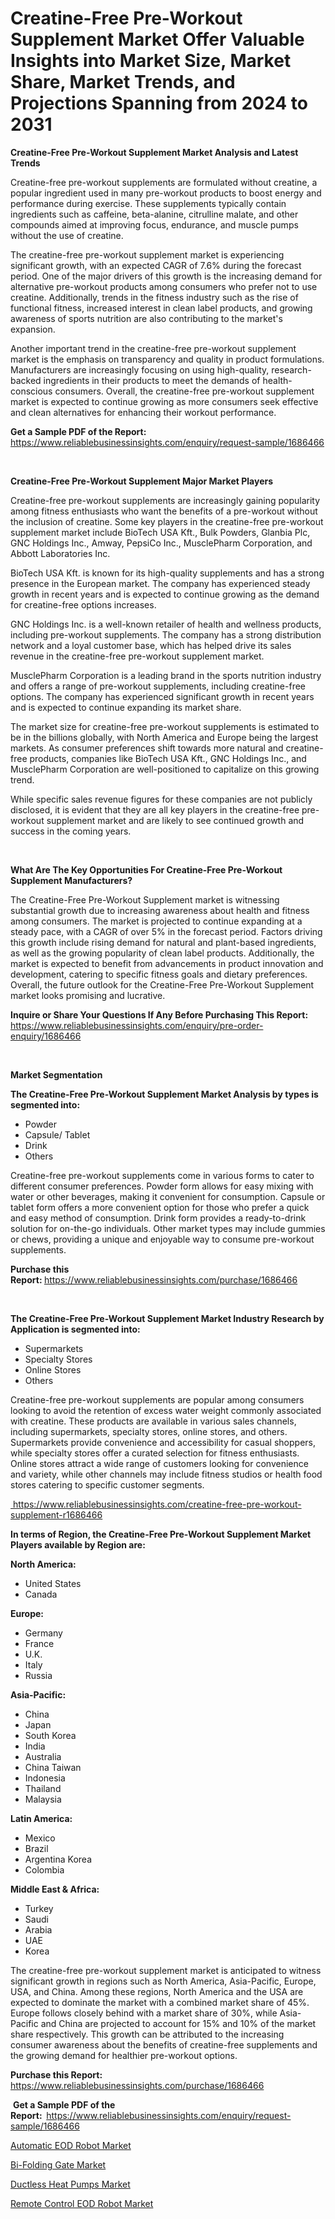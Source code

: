 <p><h1>Creatine-Free Pre-Workout Supplement Market Offer Valuable Insights into Market Size, Market Share, Market Trends, and Projections Spanning from 2024 to 2031</h1></p><p><strong>Creatine-Free Pre-Workout Supplement Market Analysis and Latest Trends</strong></p>
<p><p>Creatine-free pre-workout supplements are formulated without creatine, a popular ingredient used in many pre-workout products to boost energy and performance during exercise. These supplements typically contain ingredients such as caffeine, beta-alanine, citrulline malate, and other compounds aimed at improving focus, endurance, and muscle pumps without the use of creatine.</p><p>The creatine-free pre-workout supplement market is experiencing significant growth, with an expected CAGR of 7.6% during the forecast period. One of the major drivers of this growth is the increasing demand for alternative pre-workout products among consumers who prefer not to use creatine. Additionally, trends in the fitness industry such as the rise of functional fitness, increased interest in clean label products, and growing awareness of sports nutrition are also contributing to the market's expansion.</p><p>Another important trend in the creatine-free pre-workout supplement market is the emphasis on transparency and quality in product formulations. Manufacturers are increasingly focusing on using high-quality, research-backed ingredients in their products to meet the demands of health-conscious consumers. Overall, the creatine-free pre-workout supplement market is expected to continue growing as more consumers seek effective and clean alternatives for enhancing their workout performance.</p></p>
<p><strong>Get a Sample PDF of the Report:&nbsp;</strong> <a href="https://www.reliablebusinessinsights.com/enquiry/request-sample/1686466">https://www.reliablebusinessinsights.com/enquiry/request-sample/1686466</a></p>
<p>&nbsp;</p>
<p><strong>Creatine-Free Pre-Workout Supplement Major Market Players</strong></p>
<p><p>Creatine-free pre-workout supplements are increasingly gaining popularity among fitness enthusiasts who want the benefits of a pre-workout without the inclusion of creatine. Some key players in the creatine-free pre-workout supplement market include BioTech USA Kft., Bulk Powders, Glanbia Plc, GNC Holdings Inc., Amway, PepsiCo Inc., MusclePharm Corporation, and Abbott Laboratories Inc.</p><p>BioTech USA Kft. is known for its high-quality supplements and has a strong presence in the European market. The company has experienced steady growth in recent years and is expected to continue growing as the demand for creatine-free options increases.</p><p>GNC Holdings Inc. is a well-known retailer of health and wellness products, including pre-workout supplements. The company has a strong distribution network and a loyal customer base, which has helped drive its sales revenue in the creatine-free pre-workout supplement market.</p><p>MusclePharm Corporation is a leading brand in the sports nutrition industry and offers a range of pre-workout supplements, including creatine-free options. The company has experienced significant growth in recent years and is expected to continue expanding its market share.</p><p>The market size for creatine-free pre-workout supplements is estimated to be in the billions globally, with North America and Europe being the largest markets. As consumer preferences shift towards more natural and creatine-free products, companies like BioTech USA Kft., GNC Holdings Inc., and MusclePharm Corporation are well-positioned to capitalize on this growing trend.</p><p>While specific sales revenue figures for these companies are not publicly disclosed, it is evident that they are all key players in the creatine-free pre-workout supplement market and are likely to see continued growth and success in the coming years.</p></p>
<p>&nbsp;</p>
<p><strong>What Are The Key Opportunities For Creatine-Free Pre-Workout Supplement Manufacturers?</strong></p>
<p><p>The Creatine-Free Pre-Workout Supplement market is witnessing substantial growth due to increasing awareness about health and fitness among consumers. The market is projected to continue expanding at a steady pace, with a CAGR of over 5% in the forecast period. Factors driving this growth include rising demand for natural and plant-based ingredients, as well as the growing popularity of clean label products. Additionally, the market is expected to benefit from advancements in product innovation and development, catering to specific fitness goals and dietary preferences. Overall, the future outlook for the Creatine-Free Pre-Workout Supplement market looks promising and lucrative.</p></p>
<p><strong>Inquire or Share Your Questions If Any Before Purchasing This Report:</strong> <a href="https://www.reliablebusinessinsights.com/enquiry/pre-order-enquiry/1686466">https://www.reliablebusinessinsights.com/enquiry/pre-order-enquiry/1686466</a></p>
<p>&nbsp;</p>
<p><strong>Market Segmentation</strong></p>
<p><strong>The Creatine-Free Pre-Workout Supplement Market Analysis by types is segmented into:</strong></p>
<p><ul><li>Powder</li><li>Capsule/ Tablet</li><li>Drink</li><li>Others</li></ul></p>
<p><p>Creatine-free pre-workout supplements come in various forms to cater to different consumer preferences. Powder form allows for easy mixing with water or other beverages, making it convenient for consumption. Capsule or tablet form offers a more convenient option for those who prefer a quick and easy method of consumption. Drink form provides a ready-to-drink solution for on-the-go individuals. Other market types may include gummies or chews, providing a unique and enjoyable way to consume pre-workout supplements.</p></p>
<p><strong>Purchase this Report:&nbsp;</strong><a href="https://www.reliablebusinessinsights.com/purchase/1686466">https://www.reliablebusinessinsights.com/purchase/1686466</a></p>
<p>&nbsp;</p>
<p><strong>The Creatine-Free Pre-Workout Supplement Market Industry Research by Application is segmented into:</strong></p>
<p><ul><li>Supermarkets</li><li>Specialty Stores</li><li>Online Stores</li><li>Others</li></ul></p>
<p><p>Creatine-free pre-workout supplements are popular among consumers looking to avoid the retention of excess water weight commonly associated with creatine. These products are available in various sales channels, including supermarkets, specialty stores, online stores, and others. Supermarkets provide convenience and accessibility for casual shoppers, while specialty stores offer a curated selection for fitness enthusiasts. Online stores attract a wide range of customers looking for convenience and variety, while other channels may include fitness studios or health food stores catering to specific customer segments.</p></p>
<p><a href="https://www.reliablebusinessinsights.com/creatine-free-pre-workout-supplement-r1686466">&nbsp;https://www.reliablebusinessinsights.com/creatine-free-pre-workout-supplement-r1686466</a></p>
<p><strong>In terms of Region, the Creatine-Free Pre-Workout Supplement Market Players available by Region are:</strong></p>
<p>
    <p> <strong> North America: </strong>
        <ul>
            <li>United States</li>
            <li>Canada</li>
        </ul>
        </p> 
    <p> <strong> Europe: </strong>
        <ul>
            <li>Germany</li>
            <li>France</li>
            <li>U.K.</li>
            <li>Italy</li>
            <li>Russia</li>
        </ul>
        </p> 
    <p> <strong> Asia-Pacific: </strong>
        <ul>
            <li>China</li>
            <li>Japan</li>
            <li>South Korea</li>
            <li>India</li>
            <li>Australia</li>
            <li>China Taiwan</li>
            <li>Indonesia</li>
            <li>Thailand</li>
            <li>Malaysia</li>
        </ul>
        </p> 
    <p> <strong> Latin America: </strong>
        <ul>
            <li>Mexico</li>
            <li>Brazil</li>
            <li>Argentina Korea</li>
            <li>Colombia</li>
        </ul>
        </p> 
    <p> <strong> Middle East & Africa: </strong>
        <ul>
            <li>Turkey</li>
            <li>Saudi</li>
            <li>Arabia</li>
            <li>UAE</li>
            <li>Korea</li>
        </ul>
    </p>
    </p>
<p><p>The creatine-free pre-workout supplement market is anticipated to witness significant growth in regions such as North America, Asia-Pacific, Europe, USA, and China. Among these regions, North America and the USA are expected to dominate the market with a combined market share of 45%. Europe follows closely behind with a market share of 30%, while Asia-Pacific and China are projected to account for 15% and 10% of the market share respectively. This growth can be attributed to the increasing consumer awareness about the benefits of creatine-free supplements and the growing demand for healthier pre-workout options.</p></p>
<p><strong>Purchase this Report: </strong><a href="https://www.reliablebusinessinsights.com/purchase/1686466">https://www.reliablebusinessinsights.com/purchase/1686466</a></p>
<p>&nbsp;<strong>Get a Sample PDF of the Report:&nbsp;&nbsp;</strong><a href="https://www.reliablebusinessinsights.com/enquiry/request-sample/1686466">https://www.reliablebusinessinsights.com/enquiry/request-sample/1686466</a></p>
<p><strong></strong></p>
<p><p><a href="https://github.com/mdhefjumiah/Market-Research-Report-List-1/blob/main/automatic-eod-robot-market.md">Automatic EOD Robot Market</a></p><p><a href="https://medium.com/@kaitlynkristyfj13/bi-folding-gate-market-a-global-and-regional-analysis-focus-on-region-country-level-analysis-a27b0fbc05fb">Bi-Folding Gate Market</a></p><p><a href="https://medium.com/@raperang95/ductless-heat-pumps-market-forecasts-market-trends-and-impact-analysis-2024-2031-b4747416264b">Ductless Heat Pumps Market</a></p><p><a href="https://github.com/wrwgzwbr35/Market-Research-Report-List-1/blob/main/remote-control-eod-robot-market.md">Remote Control EOD Robot Market</a></p></p>